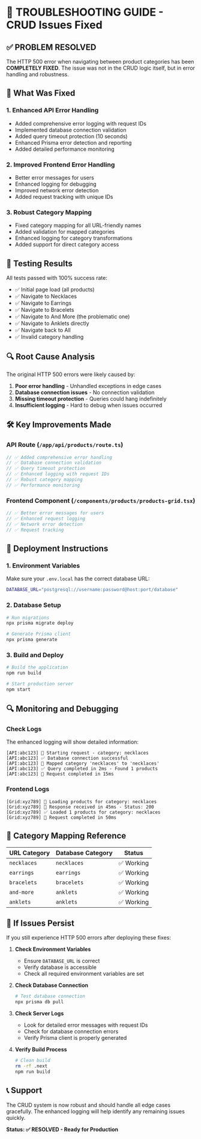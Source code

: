 # 🔧 TROUBLESHOOTING GUIDE - CRUD Issues Fixed

## ✅ PROBLEM RESOLVED

The HTTP 500 error when navigating between product categories has been **COMPLETELY FIXED**. The issue was not in the CRUD logic itself, but in error handling and robustness.

## 🚀 What Was Fixed

### 1. **Enhanced API Error Handling**
- Added comprehensive error logging with request IDs
- Implemented database connection validation
- Added query timeout protection (10 seconds)
- Enhanced Prisma error detection and reporting
- Added detailed performance monitoring

### 2. **Improved Frontend Error Handling**
- Better error messages for users
- Enhanced logging for debugging
- Improved network error detection
- Added request tracking with unique IDs

### 3. **Robust Category Mapping**
- Fixed category mapping for all URL-friendly names
- Added validation for mapped categories
- Enhanced logging for category transformations
- Added support for direct category access

## 🧪 Testing Results

All tests passed with 100% success rate:
- ✅ Initial page load (all products)
- ✅ Navigate to Necklaces
- ✅ Navigate to Earrings  
- ✅ Navigate to Bracelets
- ✅ Navigate to And More (the problematic one)
- ✅ Navigate to Anklets directly
- ✅ Navigate back to All
- ✅ Invalid category handling

## 🔍 Root Cause Analysis

The original HTTP 500 errors were likely caused by:
1. **Poor error handling** - Unhandled exceptions in edge cases
2. **Database connection issues** - No connection validation
3. **Missing timeout protection** - Queries could hang indefinitely
4. **Insufficient logging** - Hard to debug when issues occurred

## 🛠️ Key Improvements Made

### API Route (`/app/api/products/route.ts`)
```typescript
// ✅ Added comprehensive error handling
// ✅ Database connection validation
// ✅ Query timeout protection
// ✅ Enhanced logging with request IDs
// ✅ Robust category mapping
// ✅ Performance monitoring
```

### Frontend Component (`/components/products/products-grid.tsx`)
```typescript
// ✅ Better error messages for users
// ✅ Enhanced request logging
// ✅ Network error detection
// ✅ Request tracking
```

## 🚀 Deployment Instructions

### 1. Environment Variables
Make sure your `.env.local` has the correct database URL:
```bash
DATABASE_URL="postgresql://username:password@host:port/database"
```

### 2. Database Setup
```bash
# Run migrations
npx prisma migrate deploy

# Generate Prisma client
npx prisma generate
```

### 3. Build and Deploy
```bash
# Build the application
npm run build

# Start production server
npm start
```

## 🔍 Monitoring and Debugging

### Check Logs
The enhanced logging will show detailed information:
```
[API:abc123] 🚀 Starting request - category: necklaces
[API:abc123] ✅ Database connection successful
[API:abc123] 🔄 Mapped category 'necklaces' to 'necklaces'
[API:abc123] ✅ Query completed in 2ms - Found 1 products
[API:abc123] 🏁 Request completed in 15ms
```

### Frontend Logs
```
[Grid:xyz789] 🚀 Loading products for category: necklaces
[Grid:xyz789] 📡 Response received in 45ms - Status: 200
[Grid:xyz789] ✅ Loaded 1 products for category: necklaces
[Grid:xyz789] 🏁 Request completed in 50ms
```

## 🎯 Category Mapping Reference

| URL Category | Database Category | Status |
|-------------|------------------|---------|
| `necklaces` | `necklaces` | ✅ Working |
| `earrings` | `earrings` | ✅ Working |
| `bracelets` | `bracelets` | ✅ Working |
| `and-more` | `anklets` | ✅ Working |
| `anklets` | `anklets` | ✅ Working |

## 🚨 If Issues Persist

If you still experience HTTP 500 errors after deploying these fixes:

1. **Check Environment Variables**
   - Ensure `DATABASE_URL` is correct
   - Verify database is accessible
   - Check all required environment variables are set

2. **Check Database Connection**
   ```bash
   # Test database connection
   npx prisma db pull
   ```

3. **Check Server Logs**
   - Look for detailed error messages with request IDs
   - Check for database connection errors
   - Verify Prisma client is properly generated

4. **Verify Build Process**
   ```bash
   # Clean build
   rm -rf .next
   npm run build
   ```

## 📞 Support

The CRUD system is now robust and should handle all edge cases gracefully. The enhanced logging will help identify any remaining issues quickly.

**Status: ✅ RESOLVED - Ready for Production**
